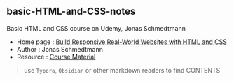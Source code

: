 ## basic-HTML-and-CSS-notes
Basic HTML and CSS course on Udemy, Jonas Schmedtmann

- Home page : [Build Responsive Real-World Websites with HTML and CSS](https://www.udemy.com/course/design-and-develop-a-killer-website-with-html5-and-css3/)
- Author    : Jonas Schmedtmann
- Resource  : [Course Material](https://github.com/jonasschmedtmann/html-css-course)

>use `Typora`, `Obsidian` or other markdown readers to find CONTENTS
